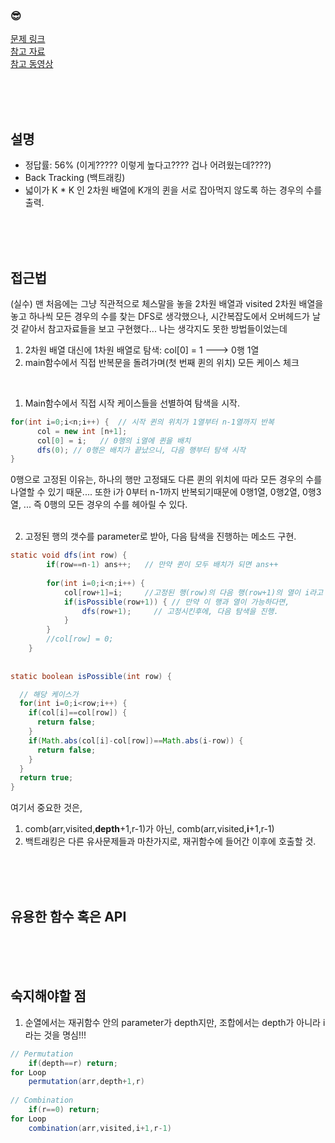 

### &#128526;
[문제 링크](https://www.acmicpc.net/problem/9663) <br>
[참고 자료](https://mygumi.tistory.com/199) <br>
[참고 동영상](https://youtu.be/-xlSysSwG7w) 

<br>
<br>
<br>

## 설명
* 정답률: 56% (이게????? 이렇게 높다고???? 겁나 어려웠는데????)
* Back Tracking (백트래킹)
* 넓이가 K * K 인 2차원 배열에 K개의 퀸을 서로 잡아먹지 않도록 하는 경우의 수를 출력.


<br>
<br>
<br>

## 접근법
(실수) 맨 처음에는 그냥 직관적으로 체스말을 놓을 2차원 배열과 visited 2차원 배열을 놓고 하나씩 모든 경우의 수를 찾는 DFS로 생각했으나, 시간복잡도에서 오버헤드가 날 것 같아서 참고자료들을 보고 구현했다... 나는 생각지도 못한 방법들이었는데
  1) 2차원 배열 대신에 1차원 배열로 탐색: col[0] = 1 ---> 0행 1열
  2) main함수에서 직접 반복문을 돌려가며(첫 번째 퀸의 위치) 모든 케이스 체크
<br>


1) Main함수에서 직접 시작 케이스들을 선별하여 탐색을 시작.
```java
for(int i=0;i<n;i++) {  // 시작 퀸의 위치가 1열부터 n-1열까지 반복
      col = new int [n+1];  
      col[0] = i;   // 0행의 i열에 퀸을 배치
      dfs(0); // 0행은 배치가 끝났으니, 다음 행부터 탐색 시작
}
```
0행으로 고정된 이유는, 하나의 행만 고정돼도 다른 퀸의 위치에 따라 모든 경우의 수를 나열할 수 있기 때문.... 또한 i가 0부터 n-1까지 반복되기때문에 0행1열, 0행2열, 0행3열, ... 즉 0행의 모든 경우의 수를 헤아릴 수 있다.
<br>
<br>


2) 고정된 행의 갯수를 parameter로 받아, 다음 탐색을 진행하는 메소드 구현.
```java
static void dfs(int row) {
		if(row==n-1) ans++;   // 만약 퀸이 모두 배치가 되면 ans++
		
		for(int i=0;i<n;i++) {
			col[row+1]=i;     //고정된 행(row)의 다음 행(row+1)의 열이 i라고 할 때,
			if(isPossible(row+1)) { // 만약 이 행과 열이 가능하다면, 
				dfs(row+1);     // 고정시킨후에, 다음 탐색을 진행.
			}
		}
		//col[row] = 0;
	}
  
  
static boolean isPossible(int row) {

  // 해당 케이스가 
  for(int i=0;i<row;i++) {
    if(col[i]==col[row]) {
      return false;
    }
    if(Math.abs(col[i]-col[row])==Math.abs(i-row)) {
      return false;
    }
  }
  return true;
}
```

여기서 중요한 것은, 
  1) comb(arr,visited,**depth**+1,r-1)가 아닌, comb(arr,visited,**i**+1,r-1) 
  2) 백트래킹은 다른 유사문제들과 마찬가지로, 재귀함수에 들어간 이후에 호출할 것.

<br>
<br>
<br>

## 유용한 함수 혹은 API


<br>
<br>
<br>

## 숙지해야할 점
1) 순열에서는 재귀함수 안의 parameter가 depth지만, 조합에서는 depth가 아니라 i라는 것을 명심!!!
```java
// Permutation
	if(depth==r) return;
for Loop
	permutation(arr,depth+1,r)
	
// Combination
	if(r==0) return;
for Loop
	combination(arr,visited,i+1,r-1)
```

<br>
<br>
<br>
